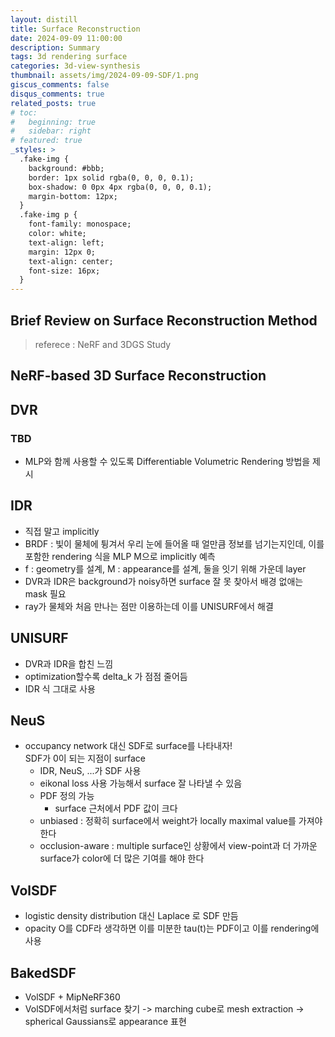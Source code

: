 ```yaml
---
layout: distill
title: Surface Reconstruction
date: 2024-09-09 11:00:00
description: Summary
tags: 3d rendering surface
categories: 3d-view-synthesis
thumbnail: assets/img/2024-09-09-SDF/1.png
giscus_comments: false
disqus_comments: true
related_posts: true
# toc:
#   beginning: true
#   sidebar: right
# featured: true
_styles: >
  .fake-img {
    background: #bbb;
    border: 1px solid rgba(0, 0, 0, 0.1);
    box-shadow: 0 0px 4px rgba(0, 0, 0, 0.1);
    margin-bottom: 12px;
  }
  .fake-img p {
    font-family: monospace;
    color: white;
    text-align: left;
    margin: 12px 0;
    text-align: center;
    font-size: 16px;
  }
---
```


## Brief Review on Surface Reconstruction Method

> referece : NeRF and 3DGS Study  

## NeRF-based 3D Surface Reconstruction

## DVR

### TBD

- MLP와 함께 사용할 수 있도록 Differentiable Volumetric Rendering 방법을 제시

## IDR

- 직접 말고 implicitly
- BRDF : 빛이 물체에 튕겨서 우리 눈에 들어올 때 얼만큼 정보를 넘기는지인데, 이를 포함한 rendering 식을 MLP M으로 implicitly 예측
- f : geometry를 설계, M : appearance를 설계, 둘을 잇기 위해 가운데 layer 
- DVR과 IDR은 background가 noisy하면 surface 잘 못 찾아서 배경 없애는 mask 필요
- ray가 물체와 처음 만나는 점만 이용하는데 이를 UNISURF에서 해결

## UNISURF

- DVR과 IDR을 합친 느낌
- optimization할수록 delta_k 가 점점 줄어듬
- IDR 식 그대로 사용

## NeuS

- occupancy network 대신 SDF로 surface를 나타내자!  
SDF가 0이 되는 지점이 surface
  - IDR, NeuS, ...가 SDF 사용
  - eikonal loss 사용 가능해서 surface 잘 나타낼 수 있음  
  - PDF 정의 가능  
    - surface 근처에서 PDF 값이 크다
  - unbiased : 정확히 surface에서 weight가 locally maximal value를 가져야 한다
  - occlusion-aware : multiple surface인 상황에서 view-point과 더 가까운 surface가 color에 더 많은 기여를 해야 한다

## VolSDF

- logistic density distribution 대신 Laplace 로 SDF 만듬
- opacity O를 CDF라 생각하면 이를 미분한 tau(t)는 PDF이고 이를 rendering에 사용

## BakedSDF

- VolSDF + MipNeRF360
- VolSDF에서처럼 surface 찾기 -> marching cube로 mesh extraction -> spherical Gaussians로 appearance 표현